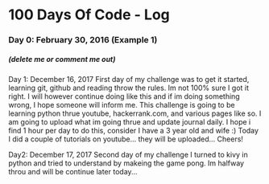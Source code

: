 # 100 Days Of Code - Log

### Day 0: February 30, 2016 (Example 1)
##### (delete me or comment me out)

Day 1: December 16, 2017
First day of my challenge was to get it started, learning git, github and reading throw the rules. Im not 100% sure I got it right.
I will however continue doing like this and if im doing something wrong, I hope someone will inform me.
This challenge is going to be learning python thrue youtube, hackerrank.com, and various pages like so. I am going to upload what im going thrue and update journal daily. I hope i find 1 hour per day to do this, consider I have a 3 year old and wife :)
Today I did a couple of tutorials on youtube... they will be uploaded...
Cheers!

Day2: December 17, 2017
Second day of my challenge I turned to kivy in python and tried to understand by makeing the game pong.
Im halfway throu and will be continue later today...
